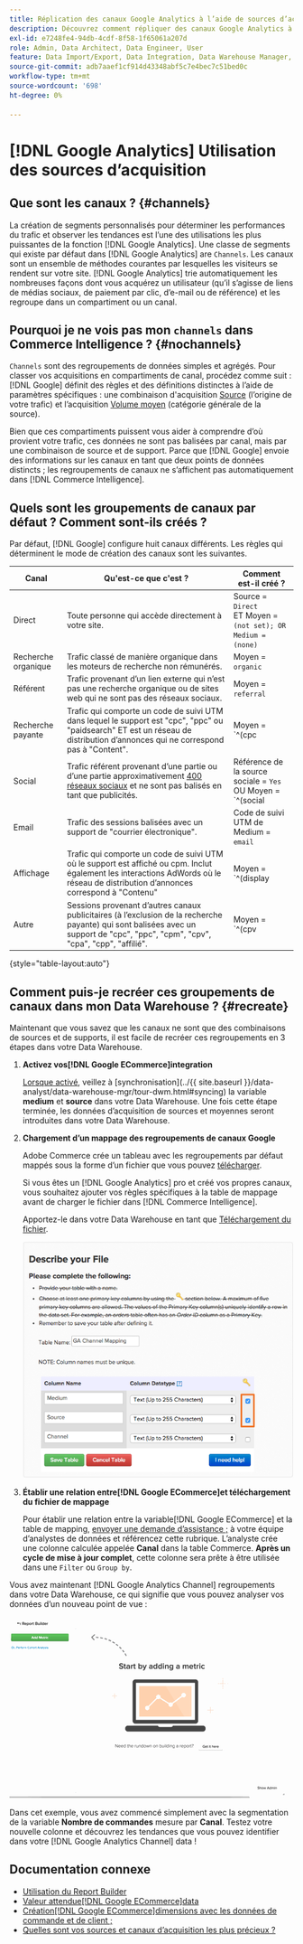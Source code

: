 ```yaml
---
title: Réplication des canaux Google Analytics à l’aide de sources d’acquisition
description: Découvrez comment répliquer des canaux Google Analytics à l’aide de sources d’acquisition.
exl-id: e7248fe4-94db-4cdf-8f58-1f65061a207d
role: Admin, Data Architect, Data Engineer, User
feature: Data Import/Export, Data Integration, Data Warehouse Manager, Commerce Tables
source-git-commit: adb7aaef1cf914d43348abf5c7e4bec7c51bed0c
workflow-type: tm+mt
source-wordcount: '698'
ht-degree: 0%

---
```


# [!DNL Google Analytics] Utilisation des sources d’acquisition

## Que sont les canaux ? {#channels}

La création de segments personnalisés pour déterminer les performances du trafic et observer les tendances est l’une des utilisations les plus puissantes de la fonction [!DNL Google Analytics]. Une classe de segments qui existe par défaut dans [!DNL Google Analytics] are `Channels`. Les canaux sont un ensemble de méthodes courantes par lesquelles les visiteurs se rendent sur votre site.  [!DNL Google Analytics] trie automatiquement les nombreuses façons dont vous acquérez un utilisateur (qu’il s’agisse de liens de médias sociaux, de paiement par clic, d’e-mail ou de référence) et les regroupe dans un compartiment ou un canal.

## Pourquoi je ne vois pas mon `channels` dans Commerce Intelligence ? {#nochannels}

`Channels` sont des regroupements de données simples et agrégés. Pour classer vos acquisitions en compartiments de canal, procédez comme suit : [!DNL Google] définit des règles et des définitions distinctes à l’aide de paramètres spécifiques : une combinaison d&#39;acquisition [Source](https://support.google.com/analytics/answer/1033173?hl=en) (l’origine de votre trafic) et l’acquisition [Volume moyen](https://support.google.com/analytics/answer/6099206?hl=en) (catégorie générale de la source).

Bien que ces compartiments puissent vous aider à comprendre d’où provient votre trafic, ces données ne sont pas balisées par canal, mais par une combinaison de source et de support. Parce que [!DNL Google] envoie des informations sur les canaux en tant que deux points de données distincts ; les regroupements de canaux ne s’affichent pas automatiquement dans [!DNL Commerce Intelligence].

## Quels sont les groupements de canaux par défaut ? Comment sont-ils créés ?

Par défaut, [!DNL Google] configure huit canaux différents. Les règles qui déterminent le mode de création des canaux sont les suivantes.

| **Canal** | **Qu&#39;est-ce que c&#39;est ?** | **Comment est-il créé ?** |
|---|---|---|
| Direct | Toute personne qui accède directement à votre site. | Source = `Direct`<br>ET Moyen = `(not set); OR Medium = (none)` |
| Recherche organique | Trafic classé de manière organique dans les moteurs de recherche non rémunérés. | Moyen = `organic` |
| Référent | Trafic provenant d’un lien externe qui n’est pas une recherche organique ou de sites web qui ne sont pas des réseaux sociaux. | Moyen = `referral` |
| Recherche payante | Trafic qui comporte un code de suivi UTM dans lequel le support est &quot;cpc&quot;, &quot;ppc&quot; ou &quot;paidsearch&quot; ET est un réseau de distribution d’annonces qui ne correspond pas à &quot;Content&quot;. | Moyen = `^(cpc|ppc|paidsearch)$`<br>ET ≠ réseau de distribution de publicités `Content` |
| Social | Trafic référent provenant d’une partie ou d’une partie approximativement [400 réseaux sociaux](https://www.annielytics.com/blog/analytics/sites-google-analytics-includes-in-social-reports/) et ne sont pas balisés en tant que publicités. | Référence de la source sociale = `Yes`<br>OU Moyen = `^(social|social-network|social-media|sm|social network|social media)$` |
| Email | Trafic des sessions balisées avec un support de &quot;courrier électronique&quot;. | Code de suivi UTM de Medium = `email` |
| Affichage | Trafic qui comporte un code de suivi UTM où le support est affiché ou cpm. Inclut également les interactions AdWords où le réseau de distribution d’annonces correspond à &quot;Contenu&quot; | Moyen = `^(display|cpm|banner)$`<br>OU Réseau de distribution d’annonces = `Content`<br>ET Format de publicité ≠ `Text` |
| Autre | Sessions provenant d’autres canaux publicitaires (à l’exclusion de la recherche payante) qui sont balisées avec un support de &quot;cpc&quot;, &quot;ppc&quot;, &quot;cpm&quot;, &quot;cpv&quot;, &quot;cpa&quot;, &quot;cpp&quot;, &quot;affilié&quot;. | Moyen = `^(cpv|cpa|cpp|content-text)$` |

{style="table-layout:auto"}

## Comment puis-je recréer ces groupements de canaux dans mon Data Warehouse ? {#recreate}

Maintenant que vous savez que les canaux ne sont que des combinaisons de sources et de supports, il est facile de recréer ces regroupements en 3 étapes dans votre Data Warehouse.

1. **Activez vos[!DNL Google ECommerce]integration**

   [Lorsque activé](../importing-data/integrations/google-ecommerce.md), veillez à [synchronisation](../{{ site.baseurl }}/data-analyst/data-warehouse-mgr/tour-dwm.html#syncing) la variable **medium** et **source** dans votre Data Warehouse. Une fois cette étape terminée, les données d’acquisition de sources et moyennes seront introduites dans votre Data Warehouse.

1. **Chargement d’un mappage des regroupements de canaux Google**

   Adobe Commerce crée un tableau avec les regroupements par défaut mappés sous la forme d’un fichier que vous pouvez [télécharger](../../assets/ga-channel-mapping.csv).

   Si vous êtes un [!DNL Google Analytics] pro et créé vos propres canaux, vous souhaitez ajouter vos règles spécifiques à la table de mappage avant de charger le fichier dans [!DNL Commerce Intelligence].

   Apportez-le dans votre Data Warehouse en tant que [Téléchargement du fichier](../importing-data/connecting-data/using-file-uploader.md).

   ![](../../assets/Setting_Primary_Keys.png)

1. **Établir une relation entre[!DNL Google ECommerce]et téléchargement du fichier de mappage**

   Pour établir une relation entre la variable[!DNL Google ECommerce] et la table de mapping, [envoyer une demande d’assistance ;](../../guide-overview.md#Submitting-a-Support-Ticket) à votre équipe d’analystes de données et référencez cette rubrique. L’analyste crée une colonne calculée appelée **Canal** dans la table Commerce. **Après un cycle de mise à jour complet**, cette colonne sera prête à être utilisée dans une `Filter` ou `Group by`.

Vous avez maintenant [!DNL Google Analytics Channel] regroupements dans votre Data Warehouse, ce qui signifie que vous pouvez analyser vos données d’un nouveau point de vue :

![Segmentation de la mesure Nombre de commandes par canal](../../assets/GA_Channel_Gif.gif)

Dans cet exemple, vous avez commencé simplement avec la segmentation de la variable **Nombre de commandes** mesure par **Canal**. Testez votre nouvelle colonne et découvrez les tendances que vous pouvez identifier dans votre [!DNL Google Analytics Channel] data !

## Documentation connexe

* [Utilisation du Report Builder](../../tutorials/using-visual-report-builder.md)
* [Valeur attendue[!DNL Google ECommerce]data](../importing-data/integrations/google-ecommerce-data.md)
* [Création[!DNL Google ECommerce]dimensions avec les données de commande et de client ;](../data-warehouse-mgr/bldg-google-ecomm-dim.md)
* [Quelles sont vos sources et canaux d’acquisition les plus précieux ?](../analysis/most-value-source-channel.md)
